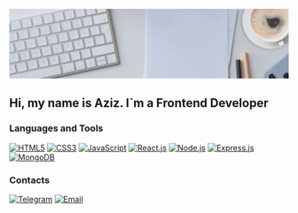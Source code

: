 [![Header](https://github.com/AzizJP/AzizJP/blob/main/assets/Front-End-banner%20%D1%81%20%D0%B0%D0%BD%D0%B8%D0%BC%D0%B0%D1%86%D0%B8%D0%B5%D0%B9.gif)](https://t.me/aziz_jp)

## Hi, my name is Aziz. I`m a Frontend Developer

### Languages and Tools
[![HTML5](https://img.shields.io/badge/-HTML5-4A4A4A?style=for-the-badge&logo=HTML5&logoColor=FF7600)](https://html5book.ru/html-html5/)
[![CSS3](https://img.shields.io/badge/-CSS3-4A4A4A?style=for-the-badge&logo=CSS3&logoColor=5871CD)](https://html5book.ru/css-css3/)
[![JavaScript](https://img.shields.io/badge/-JavaScript-4A4A4A?style=for-the-badge&logo=JavaScript&logoColor=FFE300)](https://learn.javascript.ru/)
[![React.js](https://img.shields.io/badge/-React.js-4A4A4A?style=for-the-badge&logo=React&logoColor=73C6E5)](https://ru.reactjs.org/)
[![Node.js](https://img.shields.io/badge/-Node.js-4A4A4A?style=for-the-badge&logo=Node.js&logoColor=2D8822)](https://nodejs.org/en/docs/)
[![Express.js](https://img.shields.io/badge/-Express.js-4A4A4A?style=for-the-badge&logo=Express&logoColor=F7FF7A)](https://expressjs.com/ru/)
[![MongoDB](https://img.shields.io/badge/-MongoDB-4A4A4A?style=for-the-badge&logo=MongoDB&logoColor=2ED919)](https://www.mongodb.com/docs/)

### Contacts
[![Telegram](https://img.shields.io/badge/-Telegram-4A4A4A?style=for-the-badge&logo=Telegram)](https://t.me/aziz_jp)
[![Email](https://img.shields.io/badge/-email-4A4A4A?style=for-the-badge&logo=gmail&logoColor=196CD9)](mailto:t1-zer@yandex.ru)
